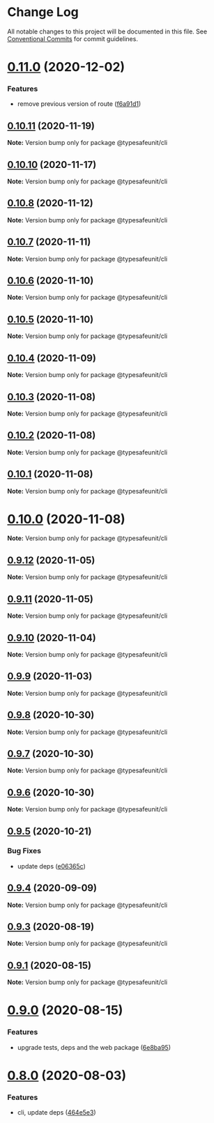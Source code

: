 # Change Log

All notable changes to this project will be documented in this file.
See [Conventional Commits](https://conventionalcommits.org) for commit guidelines.

# [0.11.0](https://github.com/izatop/typesafeunit/compare/v0.10.11...v0.11.0) (2020-12-02)


### Features

* remove previous version of route ([f6a91d1](https://github.com/izatop/typesafeunit/commit/f6a91d1acef7198afea93455345bc57e74309b46))





## [0.10.11](https://github.com/izatop/typesafeunit/compare/v0.10.10...v0.10.11) (2020-11-19)

**Note:** Version bump only for package @typesafeunit/cli





## [0.10.10](https://github.com/izatop/typesafeunit/compare/v0.10.9...v0.10.10) (2020-11-17)

**Note:** Version bump only for package @typesafeunit/cli





## [0.10.8](https://github.com/izatop/typesafeunit/compare/v0.10.7...v0.10.8) (2020-11-12)

**Note:** Version bump only for package @typesafeunit/cli





## [0.10.7](https://github.com/izatop/typesafeunit/compare/v0.10.6...v0.10.7) (2020-11-11)

**Note:** Version bump only for package @typesafeunit/cli





## [0.10.6](https://github.com/izatop/typesafeunit/compare/v0.10.5...v0.10.6) (2020-11-10)

**Note:** Version bump only for package @typesafeunit/cli





## [0.10.5](https://github.com/izatop/typesafeunit/compare/v0.10.4...v0.10.5) (2020-11-10)

**Note:** Version bump only for package @typesafeunit/cli





## [0.10.4](https://github.com/izatop/typesafeunit/compare/v0.10.3...v0.10.4) (2020-11-09)

**Note:** Version bump only for package @typesafeunit/cli





## [0.10.3](https://github.com/izatop/typesafeunit/compare/v0.10.2...v0.10.3) (2020-11-08)

**Note:** Version bump only for package @typesafeunit/cli





## [0.10.2](https://github.com/izatop/typesafeunit/compare/v0.10.1...v0.10.2) (2020-11-08)

**Note:** Version bump only for package @typesafeunit/cli





## [0.10.1](https://github.com/izatop/typesafeunit/compare/v0.10.0...v0.10.1) (2020-11-08)

**Note:** Version bump only for package @typesafeunit/cli





# [0.10.0](https://github.com/izatop/typesafeunit/compare/v0.9.12...v0.10.0) (2020-11-08)

**Note:** Version bump only for package @typesafeunit/cli





## [0.9.12](https://github.com/izatop/typesafeunit/compare/v0.9.11...v0.9.12) (2020-11-05)

**Note:** Version bump only for package @typesafeunit/cli





## [0.9.11](https://github.com/izatop/typesafeunit/compare/v0.9.10...v0.9.11) (2020-11-05)

**Note:** Version bump only for package @typesafeunit/cli





## [0.9.10](https://github.com/izatop/typesafeunit/compare/v0.9.9...v0.9.10) (2020-11-04)

**Note:** Version bump only for package @typesafeunit/cli





## [0.9.9](https://github.com/izatop/typesafeunit/compare/v0.9.8...v0.9.9) (2020-11-03)

**Note:** Version bump only for package @typesafeunit/cli





## [0.9.8](https://github.com/izatop/typesafeunit/compare/v0.9.7...v0.9.8) (2020-10-30)

**Note:** Version bump only for package @typesafeunit/cli





## [0.9.7](https://github.com/izatop/typesafeunit/compare/v0.9.6...v0.9.7) (2020-10-30)

**Note:** Version bump only for package @typesafeunit/cli





## [0.9.6](https://github.com/izatop/typesafeunit/compare/v0.9.5...v0.9.6) (2020-10-30)

**Note:** Version bump only for package @typesafeunit/cli





## [0.9.5](https://github.com/izatop/typesafeunit/compare/v0.9.4...v0.9.5) (2020-10-21)


### Bug Fixes

* update deps ([e06365c](https://github.com/izatop/typesafeunit/commit/e06365cb4389afb7dcaedda729f0f2b89a832e93))





## [0.9.4](https://github.com/izatop/typesafeunit/compare/v0.9.3...v0.9.4) (2020-09-09)

**Note:** Version bump only for package @typesafeunit/cli





## [0.9.3](https://github.com/izatop/typesafeunit/compare/v0.9.2...v0.9.3) (2020-08-19)

**Note:** Version bump only for package @typesafeunit/cli





## [0.9.1](https://github.com/izatop/typesafeunit/compare/v0.9.0...v0.9.1) (2020-08-15)

**Note:** Version bump only for package @typesafeunit/cli





# [0.9.0](https://github.com/izatop/typesafeunit/compare/v0.8.0...v0.9.0) (2020-08-15)


### Features

* upgrade tests, deps and the web package ([6e8ba95](https://github.com/izatop/typesafeunit/commit/6e8ba958f0a215af2f9c8582b67d77e8a6df7c23))





# [0.8.0](https://github.com/izatop/typesafeunit/compare/v0.7.1...v0.8.0) (2020-08-03)


### Features

* cli, update deps ([464e5e3](https://github.com/izatop/typesafeunit/commit/464e5e3fc671f672dc42783db28f9f8b8bcfa00f))

